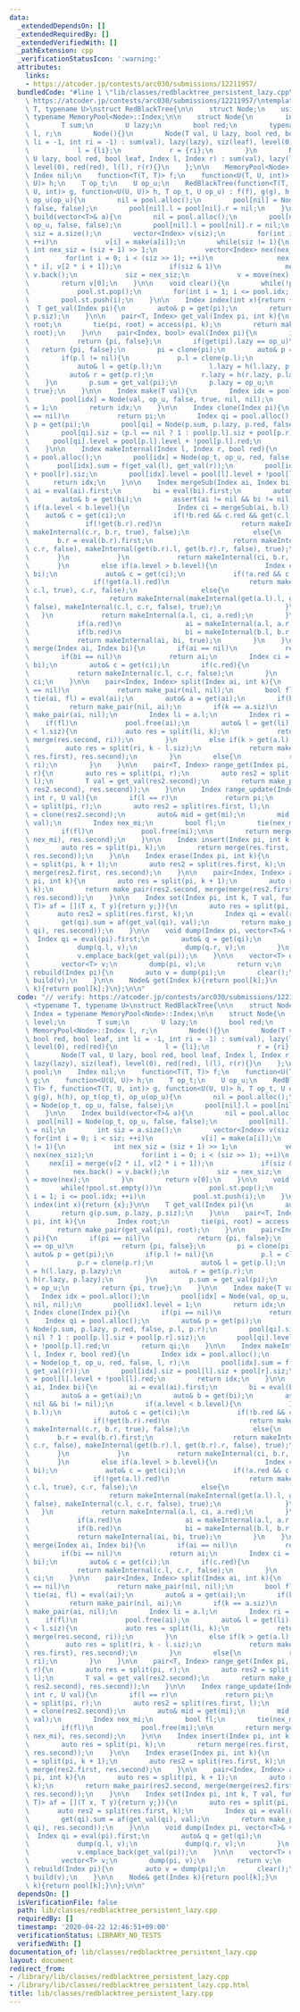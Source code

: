 ```yaml
---
data:
  _extendedDependsOn: []
  _extendedRequiredBy: []
  _extendedVerifiedWith: []
  _pathExtension: cpp
  _verificationStatusIcon: ':warning:'
  attributes:
    links:
    - https://atcoder.jp/contests/arc030/submissions/12211957/
  bundledCode: "#line 1 \"lib/classes/redblacktree_persistent_lazy.cpp\"\n// verify:\
    \ https://atcoder.jp/contests/arc030/submissions/12211957/\ntemplate <typename\
    \ T, typename U>\nstruct RedBlackTree{\n\n    struct Node;\n    using Index =\
    \ typename MemoryPool<Node>::Index;\n\n    struct Node{\n        int siz, level;\n\
    \        T sum;\n        U lazy;\n        bool red;\n        typename MemoryPool<Node>::Index\
    \ l, r;\n        Node(){}\n        Node(T val, U lazy, bool red, bool leaf, int\
    \ li = -1, int ri = -1) : sum(val), lazy(lazy), siz(leaf), level(0), red(red){\n\
    \            l = {li};\n            r = {ri};\n        }\n        Node(T val,\
    \ U lazy, bool red, bool leaf, Index l, Index r) : sum(val), lazy(lazy), siz(leaf),\
    \ level(0), red(red), l(l), r(r){}\n    };\n\n    MemoryPool<Node> pool;\n   \
    \ Index nil;\n    function<T(T, T)> f;\n    function<U(T, U, int)> g;\n    function<U(U,\
    \ U)> h;\n    T op_t;\n    U op_u;\n    RedBlackTree(function<T(T, T)> f, function<T(T,\
    \ U, int)> g, function<U(U, U)> h, T op_t, U op_u) : f(f), g(g), h(h), op_t(op_t),\
    \ op_u(op_u){\n        nil = pool.alloc();\n        pool[nil] = Node(op_t, op_u,\
    \ false, false);\n        pool[nil].l = pool[nil].r = nil;\n    }\n\n    Index\
    \ build(vector<T>& a){\n        nil = pool.alloc();\n        pool[nil] = Node(op_t,\
    \ op_u, false, false);\n        pool[nil].l = pool[nil].r = nil;\n        int\
    \ siz = a.size();\n        vector<Index> v(siz);\n        for(int i = 0; i < siz;\
    \ ++i)\n            v[i] = make(a[i]);\n        while(siz != 1){\n           \
    \ int nex_siz = (siz + 1) >> 1;\n            vector<Index> nex(nex_siz);\n   \
    \         for(int i = 0; i < (siz >> 1); ++i)\n                nex[i] = merge(v[2\
    \ * i], v[2 * i + 1]);\n            if(siz & 1)\n                nex.back() =\
    \ v.back();\n            siz = nex_siz;\n            v = move(nex);\n        }\n\
    \        return v[0];\n    }\n\n    void clear(){\n        while(!pool.st.empty())\n\
    \            pool.st.pop();\n        for(int i = 1; i <= pool.idx; ++i)\n    \
    \        pool.st.push(i);\n    }\n\n    Index index(int x){return {x};}\n\n  \
    \  T get_val(Index pi){\n        auto& p = get(pi);\n        return g(p.sum, p.lazy,\
    \ p.siz);\n    }\n\n    pair<T, Index> get_val(Index pi, int k){\n        Index\
    \ root;\n        tie(pi, root) = access(pi, k);\n        return make_pair(get_val(pi),\
    \ root);\n    }\n\n    pair<Index, bool> eval(Index pi){\n        if(pi == nil)\n\
    \            return {pi, false};\n        if(get(pi).lazy == op_u)\n         \
    \   return {pi, false};\n        pi = clone(pi);\n        auto& p = get(pi);\n\
    \        if(p.l != nil){\n            p.l = clone(p.l);\n            p.r = clone(p.r);\n\
    \            auto& l = get(p.l);\n            l.lazy = h(l.lazy, p.lazy);\n  \
    \          auto& r = get(p.r);\n            r.lazy = h(r.lazy, p.lazy);\n    \
    \    }\n        p.sum = get_val(pi);\n        p.lazy = op_u;\n        return {pi,\
    \ true};\n    }\n\n    Index make(T val){\n        Index idx = pool.alloc();\n\
    \        pool[idx] = Node(val, op_u, false, true, nil, nil);\n        pool[idx].level\
    \ = 1;\n        return idx;\n    }\n\n    Index clone(Index pi){\n        if(pi\
    \ == nil)\n            return pi;\n        Index qi = pool.alloc();\n        auto&\
    \ p = get(pi);\n        pool[qi] = Node(p.sum, p.lazy, p.red, false, p.l, p.r);\n\
    \        pool[qi].siz = (p.l == nil ? 1 : pool[p.l].siz + pool[p.r].siz);\n  \
    \      pool[qi].level = pool[p.l].level + !pool[p.l].red;\n        return qi;\n\
    \    }\n\n    Index makeInternal(Index l, Index r, bool red){\n        Index idx\
    \ = pool.alloc();\n        pool[idx] = Node(op_t, op_u, red, false, l, r);\n \
    \       pool[idx].sum = f(get_val(l), get_val(r));\n        pool[idx].siz = pool[l].siz\
    \ + pool[r].siz;\n        pool[idx].level = pool[l].level + !pool[l].red;\n  \
    \      return idx;\n    }\n\n    Index mergeSub(Index ai, Index bi){\n       \
    \ ai = eval(ai).first;\n        bi = eval(bi).first;\n        auto& a = get(ai);\n\
    \        auto& b = get(bi);\n        assert(ai != nil && bi != nil);\n       \
    \ if(a.level < b.level){\n            Index ci = mergeSub(ai, b.l);\n        \
    \    auto& c = get(ci);\n            if(!b.red && c.red && get(c.l).red){\n  \
    \              if(!get(b.r).red)\n                    return makeInternal(c.l,\
    \ makeInternal(c.r, b.r, true), false);\n                else{\n             \
    \       b.r = eval(b.r).first;\n                    return makeInternal(makeInternal(c.l,\
    \ c.r, false), makeInternal(get(b.r).l, get(b.r).r, false), true);\n         \
    \       }\n            }\n            return makeInternal(ci, b.r, b.red);\n \
    \       }\n        else if(a.level > b.level){\n            Index ci = mergeSub(a.r,\
    \ bi);\n            auto& c = get(ci);\n            if(!a.red && c.red && get(c.r).red){\n\
    \                if(!get(a.l).red)\n                    return makeInternal(makeInternal(a.l,\
    \ c.l, true), c.r, false);\n                else{\n                    a.l = eval(a.l).first;\n\
    \                    return makeInternal(makeInternal(get(a.l).l, get(a.l).r,\
    \ false), makeInternal(c.l, c.r, false), true);\n                }\n         \
    \   }\n            return makeInternal(a.l, ci, a.red);\n        }\n        else{\n\
    \            if(a.red)\n                ai = makeInternal(a.l, a.r, false);\n\
    \            if(b.red)\n                bi = makeInternal(b.l, b.r, false);\n\
    \            return makeInternal(ai, bi, true);\n        }\n    }\n\n    Index\
    \ merge(Index ai, Index bi){\n        if(ai == nil)\n            return bi;\n\
    \        if(bi == nil)\n            return ai;\n        Index ci = mergeSub(ai,\
    \ bi);\n        auto& c = get(ci);\n        if(c.red){\n            pool.free(ci);\n\
    \            return makeInternal(c.l, c.r, false);\n        }\n        return\
    \ ci;\n    }\n\n    pair<Index, Index> split(Index ai, int k){\n        if(ai\
    \ == nil)\n            return make_pair(nil, nil);\n        bool fl;\n       \
    \ tie(ai, fl) = eval(ai);\n        auto& a = get(ai);\n        if(k == 0)\n  \
    \          return make_pair(nil, ai);\n        if(k == a.siz)\n            return\
    \ make_pair(ai, nil);\n        Index li = a.l;\n        Index ri = a.r;\n    \
    \    if(fl)\n            pool.free(ai);\n        auto& l = get(li);\n        if(k\
    \ < l.siz){\n            auto res = split(li, k);\n            return make_pair(res.first,\
    \ merge(res.second, ri));\n        }\n        else if(k > get(a.l).siz){\n   \
    \         auto res = split(ri, k - l.siz);\n            return make_pair(merge(li,\
    \ res.first), res.second);\n        }\n        else{\n            return make_pair(li,\
    \ ri);\n        }\n    }\n\n    pair<T, Index> range_get(Index pi, int l, int\
    \ r){\n        auto res = split(pi, r);\n        auto res2 = split(res.first,\
    \ l);\n        T val = get_val(res2.second);\n        return make_pair(val, merge(merge(res2.first,\
    \ res2.second), res.second));\n    }\n\n    Index range_update(Index pi, int l,\
    \ int r, U val){\n        if(l == r)\n            return pi;\n        auto res\
    \ = split(pi, r);\n        auto res2 = split(res.first, l);\n        Index mi\
    \ = clone(res2.second);\n        auto& mid = get(mi);\n        mid.lazy = h(mid.lazy,\
    \ val);\n        Index nex_mi;\n        bool fl;\n        tie(nex_mi, fl) = eval(mi);\n\
    \        if(fl)\n            pool.free(mi);\n\n        return merge(merge(res2.first,\
    \ nex_mi), res.second);\n    }\n\n    Index insert(Index pi, int k, T val){\n\
    \        auto res = split(pi, k);\n        return merge(res.first, merge(make(val),\
    \ res.second));\n    }\n\n    Index erase(Index pi, int k){\n        auto res\
    \ = split(pi, k + 1);\n        auto res2 = split(res.first, k);\n        return\
    \ merge(res2.first, res.second);\n    }\n\n    pair<Index, Index> access(Index\
    \ pi, int k){\n        auto res = split(pi, k + 1);\n        auto res2 = split(res.first,\
    \ k);\n        return make_pair(res2.second, merge(merge(res2.first, res2.second),\
    \ res.second));\n    }\n\n    Index set(Index pi, int k, T val, function<T(T,\
    \ T)> af = [](T x, T y){return y;}){\n        auto res = split(pi, k + 1);\n \
    \       auto res2 = split(res.first, k);\n        Index qi = eval(res2.second);\n\
    \        get(qi).sum = af(get_val(qi), val);\n        return make_pair(qi, merge(merge(res2.first,\
    \ qi), res.second));\n    }\n\n    void dump(Index pi, vector<T>& v){\n      \
    \  Index qi = eval(pi).first;\n        auto& q = get(qi);\n        if(q.l != nil){\n\
    \            dump(q.l, v);\n            dump(q.r, v);\n        }\n        else\n\
    \            v.emplace_back(get_val(pi));\n    }\n\n    vector<T> dump(Index pi){\n\
    \        vector<T> v;\n        dump(pi, v);\n        return v;\n    }\n\n    Index\
    \ rebuild(Index pi){\n        auto v = dump(pi);\n        clear();\n        return\
    \ build(v);\n    }\n\n    Node& get(Index k){return pool[k];}\n    Node& operator[](Index\
    \ k){return pool[k];}\n};\n\n"
  code: "// verify: https://atcoder.jp/contests/arc030/submissions/12211957/\ntemplate\
    \ <typename T, typename U>\nstruct RedBlackTree{\n\n    struct Node;\n    using\
    \ Index = typename MemoryPool<Node>::Index;\n\n    struct Node{\n        int siz,\
    \ level;\n        T sum;\n        U lazy;\n        bool red;\n        typename\
    \ MemoryPool<Node>::Index l, r;\n        Node(){}\n        Node(T val, U lazy,\
    \ bool red, bool leaf, int li = -1, int ri = -1) : sum(val), lazy(lazy), siz(leaf),\
    \ level(0), red(red){\n            l = {li};\n            r = {ri};\n        }\n\
    \        Node(T val, U lazy, bool red, bool leaf, Index l, Index r) : sum(val),\
    \ lazy(lazy), siz(leaf), level(0), red(red), l(l), r(r){}\n    };\n\n    MemoryPool<Node>\
    \ pool;\n    Index nil;\n    function<T(T, T)> f;\n    function<U(T, U, int)>\
    \ g;\n    function<U(U, U)> h;\n    T op_t;\n    U op_u;\n    RedBlackTree(function<T(T,\
    \ T)> f, function<T(T, U, int)> g, function<U(U, U)> h, T op_t, U op_u) : f(f),\
    \ g(g), h(h), op_t(op_t), op_u(op_u){\n        nil = pool.alloc();\n        pool[nil]\
    \ = Node(op_t, op_u, false, false);\n        pool[nil].l = pool[nil].r = nil;\n\
    \    }\n\n    Index build(vector<T>& a){\n        nil = pool.alloc();\n      \
    \  pool[nil] = Node(op_t, op_u, false, false);\n        pool[nil].l = pool[nil].r\
    \ = nil;\n        int siz = a.size();\n        vector<Index> v(siz);\n       \
    \ for(int i = 0; i < siz; ++i)\n            v[i] = make(a[i]);\n        while(siz\
    \ != 1){\n            int nex_siz = (siz + 1) >> 1;\n            vector<Index>\
    \ nex(nex_siz);\n            for(int i = 0; i < (siz >> 1); ++i)\n           \
    \     nex[i] = merge(v[2 * i], v[2 * i + 1]);\n            if(siz & 1)\n     \
    \           nex.back() = v.back();\n            siz = nex_siz;\n            v\
    \ = move(nex);\n        }\n        return v[0];\n    }\n\n    void clear(){\n\
    \        while(!pool.st.empty())\n            pool.st.pop();\n        for(int\
    \ i = 1; i <= pool.idx; ++i)\n            pool.st.push(i);\n    }\n\n    Index\
    \ index(int x){return {x};}\n\n    T get_val(Index pi){\n        auto& p = get(pi);\n\
    \        return g(p.sum, p.lazy, p.siz);\n    }\n\n    pair<T, Index> get_val(Index\
    \ pi, int k){\n        Index root;\n        tie(pi, root) = access(pi, k);\n \
    \       return make_pair(get_val(pi), root);\n    }\n\n    pair<Index, bool> eval(Index\
    \ pi){\n        if(pi == nil)\n            return {pi, false};\n        if(get(pi).lazy\
    \ == op_u)\n            return {pi, false};\n        pi = clone(pi);\n       \
    \ auto& p = get(pi);\n        if(p.l != nil){\n            p.l = clone(p.l);\n\
    \            p.r = clone(p.r);\n            auto& l = get(p.l);\n            l.lazy\
    \ = h(l.lazy, p.lazy);\n            auto& r = get(p.r);\n            r.lazy =\
    \ h(r.lazy, p.lazy);\n        }\n        p.sum = get_val(pi);\n        p.lazy\
    \ = op_u;\n        return {pi, true};\n    }\n\n    Index make(T val){\n     \
    \   Index idx = pool.alloc();\n        pool[idx] = Node(val, op_u, false, true,\
    \ nil, nil);\n        pool[idx].level = 1;\n        return idx;\n    }\n\n   \
    \ Index clone(Index pi){\n        if(pi == nil)\n            return pi;\n    \
    \    Index qi = pool.alloc();\n        auto& p = get(pi);\n        pool[qi] =\
    \ Node(p.sum, p.lazy, p.red, false, p.l, p.r);\n        pool[qi].siz = (p.l ==\
    \ nil ? 1 : pool[p.l].siz + pool[p.r].siz);\n        pool[qi].level = pool[p.l].level\
    \ + !pool[p.l].red;\n        return qi;\n    }\n\n    Index makeInternal(Index\
    \ l, Index r, bool red){\n        Index idx = pool.alloc();\n        pool[idx]\
    \ = Node(op_t, op_u, red, false, l, r);\n        pool[idx].sum = f(get_val(l),\
    \ get_val(r));\n        pool[idx].siz = pool[l].siz + pool[r].siz;\n        pool[idx].level\
    \ = pool[l].level + !pool[l].red;\n        return idx;\n    }\n\n    Index mergeSub(Index\
    \ ai, Index bi){\n        ai = eval(ai).first;\n        bi = eval(bi).first;\n\
    \        auto& a = get(ai);\n        auto& b = get(bi);\n        assert(ai !=\
    \ nil && bi != nil);\n        if(a.level < b.level){\n            Index ci = mergeSub(ai,\
    \ b.l);\n            auto& c = get(ci);\n            if(!b.red && c.red && get(c.l).red){\n\
    \                if(!get(b.r).red)\n                    return makeInternal(c.l,\
    \ makeInternal(c.r, b.r, true), false);\n                else{\n             \
    \       b.r = eval(b.r).first;\n                    return makeInternal(makeInternal(c.l,\
    \ c.r, false), makeInternal(get(b.r).l, get(b.r).r, false), true);\n         \
    \       }\n            }\n            return makeInternal(ci, b.r, b.red);\n \
    \       }\n        else if(a.level > b.level){\n            Index ci = mergeSub(a.r,\
    \ bi);\n            auto& c = get(ci);\n            if(!a.red && c.red && get(c.r).red){\n\
    \                if(!get(a.l).red)\n                    return makeInternal(makeInternal(a.l,\
    \ c.l, true), c.r, false);\n                else{\n                    a.l = eval(a.l).first;\n\
    \                    return makeInternal(makeInternal(get(a.l).l, get(a.l).r,\
    \ false), makeInternal(c.l, c.r, false), true);\n                }\n         \
    \   }\n            return makeInternal(a.l, ci, a.red);\n        }\n        else{\n\
    \            if(a.red)\n                ai = makeInternal(a.l, a.r, false);\n\
    \            if(b.red)\n                bi = makeInternal(b.l, b.r, false);\n\
    \            return makeInternal(ai, bi, true);\n        }\n    }\n\n    Index\
    \ merge(Index ai, Index bi){\n        if(ai == nil)\n            return bi;\n\
    \        if(bi == nil)\n            return ai;\n        Index ci = mergeSub(ai,\
    \ bi);\n        auto& c = get(ci);\n        if(c.red){\n            pool.free(ci);\n\
    \            return makeInternal(c.l, c.r, false);\n        }\n        return\
    \ ci;\n    }\n\n    pair<Index, Index> split(Index ai, int k){\n        if(ai\
    \ == nil)\n            return make_pair(nil, nil);\n        bool fl;\n       \
    \ tie(ai, fl) = eval(ai);\n        auto& a = get(ai);\n        if(k == 0)\n  \
    \          return make_pair(nil, ai);\n        if(k == a.siz)\n            return\
    \ make_pair(ai, nil);\n        Index li = a.l;\n        Index ri = a.r;\n    \
    \    if(fl)\n            pool.free(ai);\n        auto& l = get(li);\n        if(k\
    \ < l.siz){\n            auto res = split(li, k);\n            return make_pair(res.first,\
    \ merge(res.second, ri));\n        }\n        else if(k > get(a.l).siz){\n   \
    \         auto res = split(ri, k - l.siz);\n            return make_pair(merge(li,\
    \ res.first), res.second);\n        }\n        else{\n            return make_pair(li,\
    \ ri);\n        }\n    }\n\n    pair<T, Index> range_get(Index pi, int l, int\
    \ r){\n        auto res = split(pi, r);\n        auto res2 = split(res.first,\
    \ l);\n        T val = get_val(res2.second);\n        return make_pair(val, merge(merge(res2.first,\
    \ res2.second), res.second));\n    }\n\n    Index range_update(Index pi, int l,\
    \ int r, U val){\n        if(l == r)\n            return pi;\n        auto res\
    \ = split(pi, r);\n        auto res2 = split(res.first, l);\n        Index mi\
    \ = clone(res2.second);\n        auto& mid = get(mi);\n        mid.lazy = h(mid.lazy,\
    \ val);\n        Index nex_mi;\n        bool fl;\n        tie(nex_mi, fl) = eval(mi);\n\
    \        if(fl)\n            pool.free(mi);\n\n        return merge(merge(res2.first,\
    \ nex_mi), res.second);\n    }\n\n    Index insert(Index pi, int k, T val){\n\
    \        auto res = split(pi, k);\n        return merge(res.first, merge(make(val),\
    \ res.second));\n    }\n\n    Index erase(Index pi, int k){\n        auto res\
    \ = split(pi, k + 1);\n        auto res2 = split(res.first, k);\n        return\
    \ merge(res2.first, res.second);\n    }\n\n    pair<Index, Index> access(Index\
    \ pi, int k){\n        auto res = split(pi, k + 1);\n        auto res2 = split(res.first,\
    \ k);\n        return make_pair(res2.second, merge(merge(res2.first, res2.second),\
    \ res.second));\n    }\n\n    Index set(Index pi, int k, T val, function<T(T,\
    \ T)> af = [](T x, T y){return y;}){\n        auto res = split(pi, k + 1);\n \
    \       auto res2 = split(res.first, k);\n        Index qi = eval(res2.second);\n\
    \        get(qi).sum = af(get_val(qi), val);\n        return make_pair(qi, merge(merge(res2.first,\
    \ qi), res.second));\n    }\n\n    void dump(Index pi, vector<T>& v){\n      \
    \  Index qi = eval(pi).first;\n        auto& q = get(qi);\n        if(q.l != nil){\n\
    \            dump(q.l, v);\n            dump(q.r, v);\n        }\n        else\n\
    \            v.emplace_back(get_val(pi));\n    }\n\n    vector<T> dump(Index pi){\n\
    \        vector<T> v;\n        dump(pi, v);\n        return v;\n    }\n\n    Index\
    \ rebuild(Index pi){\n        auto v = dump(pi);\n        clear();\n        return\
    \ build(v);\n    }\n\n    Node& get(Index k){return pool[k];}\n    Node& operator[](Index\
    \ k){return pool[k];}\n};\n\n"
  dependsOn: []
  isVerificationFile: false
  path: lib/classes/redblacktree_persistent_lazy.cpp
  requiredBy: []
  timestamp: '2020-04-22 12:46:51+09:00'
  verificationStatus: LIBRARY_NO_TESTS
  verifiedWith: []
documentation_of: lib/classes/redblacktree_persistent_lazy.cpp
layout: document
redirect_from:
- /library/lib/classes/redblacktree_persistent_lazy.cpp
- /library/lib/classes/redblacktree_persistent_lazy.cpp.html
title: lib/classes/redblacktree_persistent_lazy.cpp
---
```

